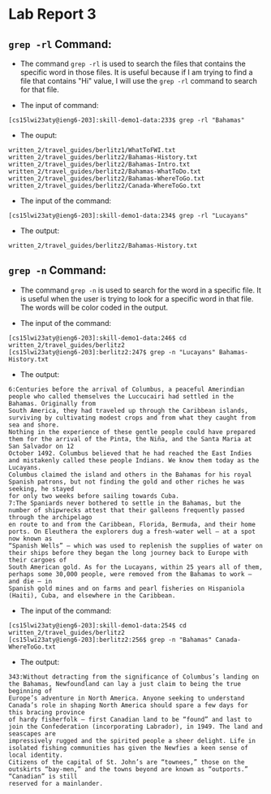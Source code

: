 # Lab Report 3
## `grep -rl` Command:
- The command `grep -rl` is used to search the files that contains the specific word in those files. It is useful because if I am trying to find a file that contains "Hi" value, I will use the `grep -rl` command to search for that file. 

- The input of command:
```
[cs15lwi23aty@ieng6-203]:skill-demo1-data:233$ grep -rl "Bahamas"
```
- The ouput:
```
written_2/travel_guides/berlitz1/WhatToFWI.txt
written_2/travel_guides/berlitz2/Bahamas-History.txt
written_2/travel_guides/berlitz2/Bahamas-Intro.txt
written_2/travel_guides/berlitz2/Bahamas-WhatToDo.txt
written_2/travel_guides/berlitz2/Bahamas-WhereToGo.txt
written_2/travel_guides/berlitz2/Canada-WhereToGo.txt
```
- The input of the command:
```
[cs15lwi23aty@ieng6-203]:skill-demo1-data:234$ grep -rl "Lucayans"
```
- The output: 
```
written_2/travel_guides/berlitz2/Bahamas-History.txt
```

## `grep -n` Command:
- The command `grep -n` is used to search for the word in a specific file. It is useful when the user is trying to look for a specific word in that file. The words will be color coded in the output. 

- The input of the command:
```
[cs15lwi23aty@ieng6-203]:skill-demo1-data:246$ cd written_2/travel_guides/berlitz2                    
[cs15lwi23aty@ieng6-203]:berlitz2:247$ grep -n "Lucayans" Bahamas-History.txt
```
- The output:
```
6:Centuries before the arrival of Columbus, a peaceful Amerindian people who called themselves the Luccucairi had settled in the Bahamas. Originally from 
South America, they had traveled up through the Caribbean islands, surviving by cultivating modest crops and from what they caught from sea and shore. 
Nothing in the experience of these gentle people could have prepared them for the arrival of the Pinta, the Niña, and the Santa Maria at San Salvador on 12 
October 1492. Columbus believed that he had reached the East Indies and mistakenly called these people Indians. We know them today as the Lucayans. 
Columbus claimed the island and others in the Bahamas for his royal Spanish patrons, but not finding the gold and other riches he was seeking, he stayed 
for only two weeks before sailing towards Cuba.
7:The Spaniards never bothered to settle in the Bahamas, but the number of shipwrecks attest that their galleons frequently passed through the archipelago 
en route to and from the Caribbean, Florida, Bermuda, and their home ports. On Eleuthera the explorers dug a fresh-water well — at a spot now known as 
“Spanish Wells” — which was used to replenish the supplies of water on their ships before they began the long journey back to Europe with their cargoes of 
South American gold. As for the Lucayans, within 25 years all of them, perhaps some 30,000 people, were removed from the Bahamas to work — and die — in 
Spanish gold mines and on farms and pearl fisheries on Hispaniola (Haiti), Cuba, and elsewhere in the Caribbean.
```
- The input of the command:
```
[cs15lwi23aty@ieng6-203]:skill-demo1-data:254$ cd written_2/travel_guides/berlitz2
[cs15lwi23aty@ieng6-203]:berlitz2:256$ grep -n "Bahamas" Canada-WhereToGo.txt
```
- The output:
```
343:Without detracting from the significance of Columbus’s landing on the Bahamas, Newfoundland can lay a just claim to being the true beginning of 
Europe’s adventure in North America. Anyone seeking to understand Canada’s role in shaping North America should spare a few days for this bracing province 
of hardy fisherfolk — first Canadian land to be “found” and last to join the Confederation (incorporating Labrador), in 1949. The land and seascapes are 
impressively rugged and the spirited people a sheer delight. Life in isolated fishing communities has given the Newfies a keen sense of local identity. 
Citizens of the capital of St. John’s are “townees,” those on the outskirts “bay-men,” and the towns beyond are known as “outports.” “Canadian” is still 
reserved for a mainlander.
```
